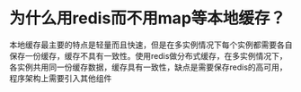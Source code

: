 # 为什么用redis而不用map等本地缓存？

本地缓存最主要的特点是轻量而且快速，但是在多实例情况下每个实例都需要各自保存一份缓存，缓存不具有一致性。使用redis做分布式缓存，在多实例情况下，各实例共用同一份缓存数据，缓存具有一致性，缺点是需要保存redis的高可用，程序架构上需要引入其他组件